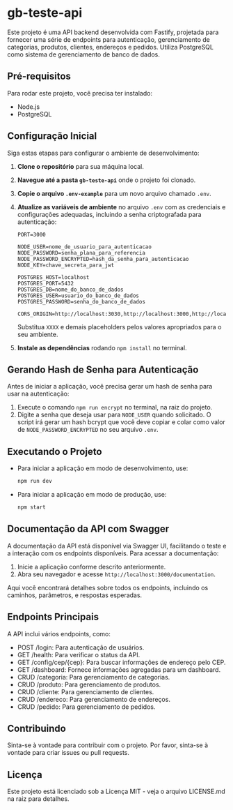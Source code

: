 # gb-teste-api

Este projeto é uma API backend desenvolvida com Fastify, projetada para fornecer uma série de endpoints para autenticação, gerenciamento de categorias, produtos, clientes, endereços e pedidos. Utiliza PostgreSQL como sistema de gerenciamento de banco de dados.

## Pré-requisitos

Para rodar este projeto, você precisa ter instalado:

- Node.js
- PostgreSQL

## Configuração Inicial

Siga estas etapas para configurar o ambiente de desenvolvimento:

1. **Clone o repositório** para sua máquina local.
2. **Navegue até a pasta `gb-teste-api`** onde o projeto foi clonado.
3. **Copie o arquivo `.env-example`** para um novo arquivo chamado `.env`.
4. **Atualize as variáveis de ambiente** no arquivo `.env` com as credenciais e configurações adequadas, incluindo a senha criptografada para autenticação:

    ```plaintext
    PORT=3000

    NODE_USER=nome_de_usuario_para_autenticacao
    NODE_PASSWORD=senha_plana_para_referencia
    NODE_PASSWORD_ENCRYPTED=hash_da_senha_para_autenticacao
    NODE_KEY=chave_secreta_para_jwt

    POSTGRES_HOST=localhost
    POSTGRES_PORT=5432
    POSTGRES_DB=nome_do_banco_de_dados
    POSTGRES_USER=usuario_do_banco_de_dados
    POSTGRES_PASSWORD=senha_do_banco_de_dados

    CORS_ORIGIN=http://localhost:3030,http://localhost:3000,http://localhost:XXXX
    ```

    Substitua `XXXX` e demais placeholders pelos valores apropriados para o seu ambiente.

5. **Instale as dependências** rodando `npm install` no terminal.

## Gerando Hash de Senha para Autenticação

Antes de iniciar a aplicação, você precisa gerar um hash de senha para usar na autenticação:

1. Execute o comando `npm run encrypt` no terminal, na raiz do projeto.
2. Digite a senha que deseja usar para `NODE_USER` quando solicitado. O script irá gerar um hash bcrypt que você deve copiar e colar como valor de `NODE_PASSWORD_ENCRYPTED` no seu arquivo `.env`.

## Executando o Projeto

-   Para iniciar a aplicação em modo de desenvolvimento, use:
    ```bash
    npm run dev
    ```
-   Para iniciar a aplicação em modo de produção, use:
    ```bash
    npm start
    ```

## Documentação da API com Swagger

A documentação da API está disponível via Swagger UI, facilitando o teste e a interação com os endpoints disponíveis. Para acessar a documentação:

1. Inicie a aplicação conforme descrito anteriormente.
2. Abra seu navegador e acesse `http://localhost:3000/documentation`.

Aqui você encontrará detalhes sobre todos os endpoints, incluindo os caminhos, parâmetros, e respostas esperadas.

## Endpoints Principais

A API inclui vários endpoints, como:

-   POST /login: Para autenticação de usuários.
-   GET /health: Para verificar o status da API.
-   GET /config/cep/{cep}: Para buscar informações de endereço pelo CEP.
-   GET /dashboard: Fornece informações agregadas para um dashboard.
-   CRUD /categoria: Para gerenciamento de categorias.
-   CRUD /produto: Para gerenciamento de produtos.
-   CRUD /cliente: Para gerenciamento de clientes.
-   CRUD /endereco: Para gerenciamento de endereços.
-   CRUD /pedido: Para gerenciamento de pedidos.

## Contribuindo

Sinta-se à vontade para contribuir com o projeto. Por favor, sinta-se à vontade para criar issues ou pull requests.

## Licença

Este projeto está licenciado sob a Licença MIT - veja o arquivo LICENSE.md na raiz para detalhes.
